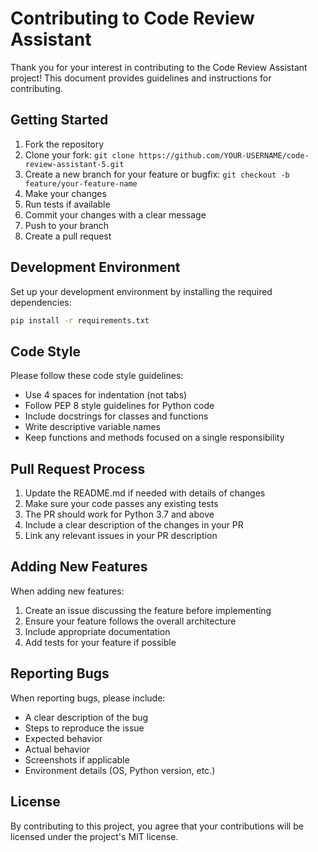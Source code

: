 # Contributing to Code Review Assistant

Thank you for your interest in contributing to the Code Review Assistant project! This document provides guidelines and instructions for contributing.

## Getting Started

1. Fork the repository
2. Clone your fork: `git clone https://github.com/YOUR-USERNAME/code-review-assistant-5.git`
3. Create a new branch for your feature or bugfix: `git checkout -b feature/your-feature-name`
4. Make your changes
5. Run tests if available
6. Commit your changes with a clear message
7. Push to your branch
8. Create a pull request

## Development Environment

Set up your development environment by installing the required dependencies:

```bash
pip install -r requirements.txt
```

## Code Style

Please follow these code style guidelines:

- Use 4 spaces for indentation (not tabs)
- Follow PEP 8 style guidelines for Python code
- Include docstrings for classes and functions
- Write descriptive variable names
- Keep functions and methods focused on a single responsibility

## Pull Request Process

1. Update the README.md if needed with details of changes
2. Make sure your code passes any existing tests
3. The PR should work for Python 3.7 and above
4. Include a clear description of the changes in your PR
5. Link any relevant issues in your PR description

## Adding New Features

When adding new features:

1. Create an issue discussing the feature before implementing
2. Ensure your feature follows the overall architecture
3. Include appropriate documentation
4. Add tests for your feature if possible

## Reporting Bugs

When reporting bugs, please include:

- A clear description of the bug
- Steps to reproduce the issue
- Expected behavior
- Actual behavior
- Screenshots if applicable
- Environment details (OS, Python version, etc.)

## License

By contributing to this project, you agree that your contributions will be licensed under the project's MIT license.